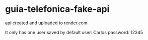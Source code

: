 # guia-telefonica-fake-api

api created and uploaded to render.com

It only has one user saved by default
user: Carlos
password: 12345


